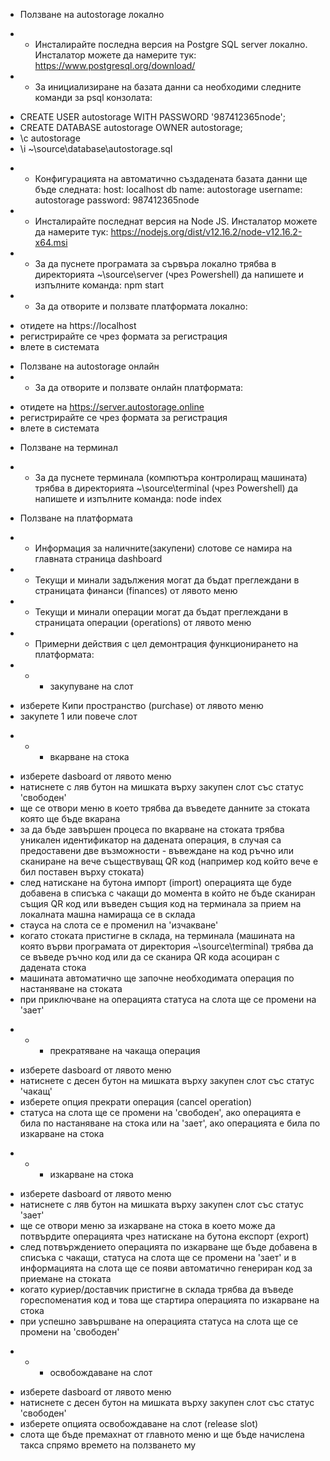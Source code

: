 * Ползване на autostorage локално
* * Инсталирайте последна версия на Postgre SQL server локално. Инсталатор можете да намерите тук: https://www.postgresql.org/download/

* * За инициализиране на базата данни са необходими следните команди за psql конзолата:
 - CREATE USER autostorage WITH PASSWORD '987412365node';
 - CREATE DATABASE autostorage OWNER autostorage;
 - \c autostorage
 - \i ~\source\database\autostorage.sql

* * Конфигурацията на автоматично създадената базата данни ще бъде следната:
    host: localhost
    db name: autostorage
    username: autostorage
    password: 987412365node

* * Инсталирайте последнат версия на Node JS. Инсталатор можете да намерите тук: https://nodejs.org/dist/v12.16.2/node-v12.16.2-x64.msi

* * За да пуснете програмата за сървъра локално трябва в директорията ~\source\server (чрез Powershell) да напишете и изпълните команда: npm start

* * За да отворите и ползвате платформата локално:
 - отидете на https://localhost
 - регистрирайте се чрез формата за регистрация
 - влете в системата

* Ползване на autostorage онлайн
* * За да отворите и ползвате онлайн платформата:
 - отидете на https://server.autostorage.online
 - регистрирайте се чрез формата за регистрация
 - влете в системата

* Ползване на терминал
* * За да пуснете терминала (компютъра контролиращ машината) трябва в директорията ~\source\terminal (чрез Powershell) да напишете и изпълните команда: node index

* Ползване на платформата
* * Информация за наличните(закупени) слотове се намира на главната страница dashboard

* * Текущи и минали задължения могат да бъдат преглеждани в страницата финанси (finances) от лявото меню

* * Текущи и минали операции могат да бъдат преглеждани в страницата операции (operations) от лявото меню

* * Примерни действия с цел демонтрация функционирането на платформата:
 * * * закупуване на слот
 - изберете Кипи пространство (purchase) от лявото меню
 - закупете 1 или повече слот

 * * * вкарване на стока
 - изберете dasboard от лявото меню
 - натиснете с ляв бутон на мишката върху закупен слот със статус 'свободен'
 - ще се отвори меню в което трябва да въведете данните за стоката която ще бъде вкарана
 - за да бъде завършен процеса по вкарване на стоката трябва уникален идентификатор на дадената операция, в случая са предоставени две възможности - въвеждане на код ръчно или сканиране на вече съществуващ QR код (например код който вече е бил поставен върху стоката)
 - след натискане на бутона импорт (import) операцията ще буде добавена в списъка с чакащи до момента в който не бъде сканиран същия QR код или въведен същия код на терминала за прием на локалната машна намираща се в склада
 - стауса на слота се е променил на 'изчакване'
 - когато стоката пристигне в склада, на терминала (машината на която върви програмата от директория ~\source\terminal) трябва да се въведе ръчно код или да се сканира QR кода асоциран с дадената стока
 - машината автоматично ще започне необходимата операция по настаняване на стоката
 - при приключване на операцията статуса на слота ще се промени на 'зает'

 * * * прекратяване на чакаща операция
 - изберете dasboard от лявото меню
 - натиснете с десен бутон на мишката върху закупен слот със статус 'чакащ'
 - изберете опция прекрати операция (cancel operation)
 - статуса на слота ще се промени на 'свободен', ако операцията е била по настаняване на стока или на 'зает', ако операцията е била по изкарване на стока

 * * * изкарване на стока
 - изберете dasboard от лявото меню
 - натиснете с ляв бутон на мишката върху закупен слот със статус 'зает'
 - ще се отвори меню за изкарване на стока в което може да потвърдите операцията чрез натискане на бутона експорт (export)
 - след потвърждението операцията по изкарване ще бъде добавена в списъка с чакащи, статуса на слота ще се промени на 'зает' и в информацията на слота ще се появи автоматично генериран код за приемане на стоката
 - когато куриер/доставчик пристигне в склада трябва да въведе гореспоменатия код и това ще стартира операцията по изкарване на стока
 - при успешно завършване на операцията статуса на слота ще се промени на 'свободен'
 
 * * * освобождаване на слот
 - изберете dasboard от лявото меню
 - натиснете с десен бутон на мишката върху закупен слот със статус 'свободен'
 - изберете опцията освобождаване на слот (release slot)
 - слота ще бъде премахнат от главното меню и ще бъде начислена такса спрямо времето на ползването му


